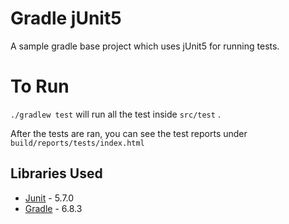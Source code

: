 # Gradle jUnit5

A sample gradle base project which uses jUnit5 for running tests.

# To Run

`./gradlew test` will run all the test inside `src/test` .

After the tests are ran, you can see the test reports under `build/reports/tests/index.html`

## Libraries Used

* [Junit](https://junit.org/junit5/docs/current/user-guide/) - 5.7.0
* [Gradle](https://gradle.org/guides) - 6.8.3


